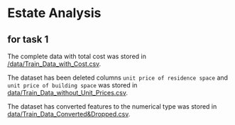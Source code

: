# Estate Analysis
## for task 1
The complete data with total cost was stored in [/data/Train_Data_with_Cost.csv](/data/Train_Data_with_Cost.csv).

The dataset has been deleted columns `unit price of residence space` and `unit price of building space` was stored in [data/Train_Data_without_Unit_Prices.csv](data/Train_Data_without_Unit_Prices.csv).

The dataset has converted features to the numerical type was stored in [data/Train_Data_Converted&Dropped.csv](data/Train_Data_Converted&Dropped.csv).